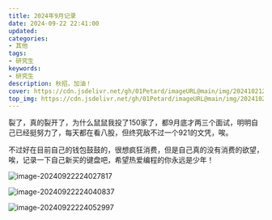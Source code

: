 ```yaml
---
title: 2024年9月记录
date: 2024-09-22 22:41:00
updated:
categories: 
- 其他
tags:
- 研究生
keywords:
- 研究生
description: 秋招，加油！
cover: https://cdn.jsdelivr.net/gh/01Petard/imageURL@main/img/202410212146705.png
top_img: https://cdn.jsdelivr.net/gh/01Petard/imageURL@main/img/202410212146512.png
---
```


裂了，真的裂开了，为什么鼠鼠我投了150家了，都9月底才两三个面试，明明自己已经挺努力了，每天都在看八股，但终究敌不过一个921的文凭，唉。

不过好在目前自己的钱包鼓鼓的，很想疯狂消费，但是自己真的没有消费的欲望，唉，记录一下自己新买的键盘吧，希望热爱编程的你永远是少年！

![image-20240922224027817](https://cdn.jsdelivr.net/gh/01Petard/imageURL@main/img/202409222240213.png)

![image-20240922224040837](https://cdn.jsdelivr.net/gh/01Petard/imageURL@main/img/202409222240235.png)

![image-20240922224052997](https://cdn.jsdelivr.net/gh/01Petard/imageURL@main/img/202409222240414.png)